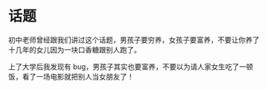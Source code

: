 # 话题

初中老师曾经跟我们讲过这个话题，男孩子要穷养，女孩子要富养，不要让你养了十几年的女儿因为一块口香糖跟别人跑了。 

上了大学后我发现有 bug，男孩子其实也要富养，不要以为请人家女生吃了一顿饭，看了一场电影就把别人当女朋友了！